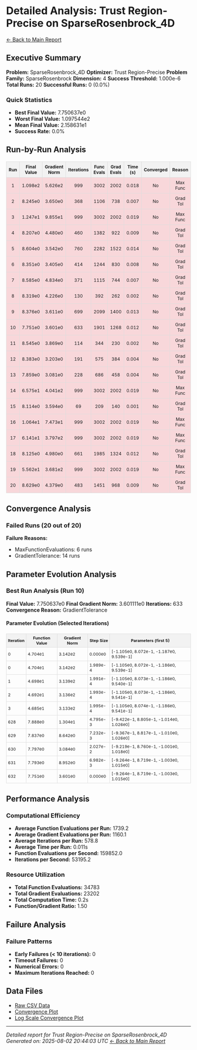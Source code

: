 # Detailed Analysis: Trust Region-Precise on SparseRosenbrock_4D
[← Back to Main Report](benchmark_report.md)
## Executive Summary
**Problem:** SparseRosenbrock_4D
**Optimizer:** Trust Region-Precise
**Problem Family:** SparseRosenbrock
**Dimension:** 4
**Success Threshold:** 1.000e-6
**Total Runs:** 20
**Successful Runs:** 0 (0.0%)

### Quick Statistics
* **Best Final Value:** 7.750637e0
* **Worst Final Value:** 1.097544e2
* **Mean Final Value:** 2.158631e1
* **Success Rate:** 0.0%


## Run-by-Run Analysis
<table style="border-collapse: collapse; width: 100%; margin: 20px 0; font-size: 12px;">
<tr style="background-color: #f2f2f2;">
<th style="border: 1px solid #ddd; padding: 6px; text-align: center;">Run</th>
<th style="border: 1px solid #ddd; padding: 6px; text-align: center;">Final Value</th>
<th style="border: 1px solid #ddd; padding: 6px; text-align: center;">Gradient Norm</th>
<th style="border: 1px solid #ddd; padding: 6px; text-align: center;">Iterations</th>
<th style="border: 1px solid #ddd; padding: 6px; text-align: center;">Func Evals</th>
<th style="border: 1px solid #ddd; padding: 6px; text-align: center;">Grad Evals</th>
<th style="border: 1px solid #ddd; padding: 6px; text-align: center;">Time (s)</th>
<th style="border: 1px solid #ddd; padding: 6px; text-align: center;">Converged</th>
<th style="border: 1px solid #ddd; padding: 6px; text-align: center;">Reason</th>
</tr>
<tr style="background-color: #f8d7da;">
<td style="border: 1px solid #ddd; padding: 6px; text-align: center;">1</td>
<td style="border: 1px solid #ddd; padding: 6px; text-align: center;">1.098e2</td>
<td style="border: 1px solid #ddd; padding: 6px; text-align: center;">5.626e2</td>
<td style="border: 1px solid #ddd; padding: 6px; text-align: center;">999</td>
<td style="border: 1px solid #ddd; padding: 6px; text-align: center;">3002</td>
<td style="border: 1px solid #ddd; padding: 6px; text-align: center;">2002</td>
<td style="border: 1px solid #ddd; padding: 6px; text-align: center;">0.018</td>
<td style="border: 1px solid #ddd; padding: 6px; text-align: center;">No</td>
<td style="border: 1px solid #ddd; padding: 6px; text-align: center;">Max Func</td>
</tr>
<tr style="background-color: #f8d7da;">
<td style="border: 1px solid #ddd; padding: 6px; text-align: center;">2</td>
<td style="border: 1px solid #ddd; padding: 6px; text-align: center;">8.245e0</td>
<td style="border: 1px solid #ddd; padding: 6px; text-align: center;">3.650e0</td>
<td style="border: 1px solid #ddd; padding: 6px; text-align: center;">368</td>
<td style="border: 1px solid #ddd; padding: 6px; text-align: center;">1106</td>
<td style="border: 1px solid #ddd; padding: 6px; text-align: center;">738</td>
<td style="border: 1px solid #ddd; padding: 6px; text-align: center;">0.007</td>
<td style="border: 1px solid #ddd; padding: 6px; text-align: center;">No</td>
<td style="border: 1px solid #ddd; padding: 6px; text-align: center;">Grad Tol</td>
</tr>
<tr style="background-color: #f8d7da;">
<td style="border: 1px solid #ddd; padding: 6px; text-align: center;">3</td>
<td style="border: 1px solid #ddd; padding: 6px; text-align: center;">1.247e1</td>
<td style="border: 1px solid #ddd; padding: 6px; text-align: center;">9.855e1</td>
<td style="border: 1px solid #ddd; padding: 6px; text-align: center;">999</td>
<td style="border: 1px solid #ddd; padding: 6px; text-align: center;">3002</td>
<td style="border: 1px solid #ddd; padding: 6px; text-align: center;">2002</td>
<td style="border: 1px solid #ddd; padding: 6px; text-align: center;">0.019</td>
<td style="border: 1px solid #ddd; padding: 6px; text-align: center;">No</td>
<td style="border: 1px solid #ddd; padding: 6px; text-align: center;">Max Func</td>
</tr>
<tr style="background-color: #f8d7da;">
<td style="border: 1px solid #ddd; padding: 6px; text-align: center;">4</td>
<td style="border: 1px solid #ddd; padding: 6px; text-align: center;">8.207e0</td>
<td style="border: 1px solid #ddd; padding: 6px; text-align: center;">4.480e0</td>
<td style="border: 1px solid #ddd; padding: 6px; text-align: center;">460</td>
<td style="border: 1px solid #ddd; padding: 6px; text-align: center;">1382</td>
<td style="border: 1px solid #ddd; padding: 6px; text-align: center;">922</td>
<td style="border: 1px solid #ddd; padding: 6px; text-align: center;">0.009</td>
<td style="border: 1px solid #ddd; padding: 6px; text-align: center;">No</td>
<td style="border: 1px solid #ddd; padding: 6px; text-align: center;">Grad Tol</td>
</tr>
<tr style="background-color: #f8d7da;">
<td style="border: 1px solid #ddd; padding: 6px; text-align: center;">5</td>
<td style="border: 1px solid #ddd; padding: 6px; text-align: center;">8.604e0</td>
<td style="border: 1px solid #ddd; padding: 6px; text-align: center;">3.542e0</td>
<td style="border: 1px solid #ddd; padding: 6px; text-align: center;">760</td>
<td style="border: 1px solid #ddd; padding: 6px; text-align: center;">2282</td>
<td style="border: 1px solid #ddd; padding: 6px; text-align: center;">1522</td>
<td style="border: 1px solid #ddd; padding: 6px; text-align: center;">0.014</td>
<td style="border: 1px solid #ddd; padding: 6px; text-align: center;">No</td>
<td style="border: 1px solid #ddd; padding: 6px; text-align: center;">Grad Tol</td>
</tr>
<tr style="background-color: #f8d7da;">
<td style="border: 1px solid #ddd; padding: 6px; text-align: center;">6</td>
<td style="border: 1px solid #ddd; padding: 6px; text-align: center;">8.351e0</td>
<td style="border: 1px solid #ddd; padding: 6px; text-align: center;">3.405e0</td>
<td style="border: 1px solid #ddd; padding: 6px; text-align: center;">414</td>
<td style="border: 1px solid #ddd; padding: 6px; text-align: center;">1244</td>
<td style="border: 1px solid #ddd; padding: 6px; text-align: center;">830</td>
<td style="border: 1px solid #ddd; padding: 6px; text-align: center;">0.008</td>
<td style="border: 1px solid #ddd; padding: 6px; text-align: center;">No</td>
<td style="border: 1px solid #ddd; padding: 6px; text-align: center;">Grad Tol</td>
</tr>
<tr style="background-color: #f8d7da;">
<td style="border: 1px solid #ddd; padding: 6px; text-align: center;">7</td>
<td style="border: 1px solid #ddd; padding: 6px; text-align: center;">8.585e0</td>
<td style="border: 1px solid #ddd; padding: 6px; text-align: center;">4.834e0</td>
<td style="border: 1px solid #ddd; padding: 6px; text-align: center;">371</td>
<td style="border: 1px solid #ddd; padding: 6px; text-align: center;">1115</td>
<td style="border: 1px solid #ddd; padding: 6px; text-align: center;">744</td>
<td style="border: 1px solid #ddd; padding: 6px; text-align: center;">0.007</td>
<td style="border: 1px solid #ddd; padding: 6px; text-align: center;">No</td>
<td style="border: 1px solid #ddd; padding: 6px; text-align: center;">Grad Tol</td>
</tr>
<tr style="background-color: #f8d7da;">
<td style="border: 1px solid #ddd; padding: 6px; text-align: center;">8</td>
<td style="border: 1px solid #ddd; padding: 6px; text-align: center;">8.319e0</td>
<td style="border: 1px solid #ddd; padding: 6px; text-align: center;">4.226e0</td>
<td style="border: 1px solid #ddd; padding: 6px; text-align: center;">130</td>
<td style="border: 1px solid #ddd; padding: 6px; text-align: center;">392</td>
<td style="border: 1px solid #ddd; padding: 6px; text-align: center;">262</td>
<td style="border: 1px solid #ddd; padding: 6px; text-align: center;">0.002</td>
<td style="border: 1px solid #ddd; padding: 6px; text-align: center;">No</td>
<td style="border: 1px solid #ddd; padding: 6px; text-align: center;">Grad Tol</td>
</tr>
<tr style="background-color: #f8d7da;">
<td style="border: 1px solid #ddd; padding: 6px; text-align: center;">9</td>
<td style="border: 1px solid #ddd; padding: 6px; text-align: center;">8.376e0</td>
<td style="border: 1px solid #ddd; padding: 6px; text-align: center;">3.611e0</td>
<td style="border: 1px solid #ddd; padding: 6px; text-align: center;">699</td>
<td style="border: 1px solid #ddd; padding: 6px; text-align: center;">2099</td>
<td style="border: 1px solid #ddd; padding: 6px; text-align: center;">1400</td>
<td style="border: 1px solid #ddd; padding: 6px; text-align: center;">0.013</td>
<td style="border: 1px solid #ddd; padding: 6px; text-align: center;">No</td>
<td style="border: 1px solid #ddd; padding: 6px; text-align: center;">Grad Tol</td>
</tr>
<tr style="background-color: #f8d7da;">
<td style="border: 1px solid #ddd; padding: 6px; text-align: center;">10</td>
<td style="border: 1px solid #ddd; padding: 6px; text-align: center;">7.751e0</td>
<td style="border: 1px solid #ddd; padding: 6px; text-align: center;">3.601e0</td>
<td style="border: 1px solid #ddd; padding: 6px; text-align: center;">633</td>
<td style="border: 1px solid #ddd; padding: 6px; text-align: center;">1901</td>
<td style="border: 1px solid #ddd; padding: 6px; text-align: center;">1268</td>
<td style="border: 1px solid #ddd; padding: 6px; text-align: center;">0.012</td>
<td style="border: 1px solid #ddd; padding: 6px; text-align: center;">No</td>
<td style="border: 1px solid #ddd; padding: 6px; text-align: center;">Grad Tol</td>
</tr>
<tr style="background-color: #f8d7da;">
<td style="border: 1px solid #ddd; padding: 6px; text-align: center;">11</td>
<td style="border: 1px solid #ddd; padding: 6px; text-align: center;">8.545e0</td>
<td style="border: 1px solid #ddd; padding: 6px; text-align: center;">3.869e0</td>
<td style="border: 1px solid #ddd; padding: 6px; text-align: center;">114</td>
<td style="border: 1px solid #ddd; padding: 6px; text-align: center;">344</td>
<td style="border: 1px solid #ddd; padding: 6px; text-align: center;">230</td>
<td style="border: 1px solid #ddd; padding: 6px; text-align: center;">0.002</td>
<td style="border: 1px solid #ddd; padding: 6px; text-align: center;">No</td>
<td style="border: 1px solid #ddd; padding: 6px; text-align: center;">Grad Tol</td>
</tr>
<tr style="background-color: #f8d7da;">
<td style="border: 1px solid #ddd; padding: 6px; text-align: center;">12</td>
<td style="border: 1px solid #ddd; padding: 6px; text-align: center;">8.383e0</td>
<td style="border: 1px solid #ddd; padding: 6px; text-align: center;">3.203e0</td>
<td style="border: 1px solid #ddd; padding: 6px; text-align: center;">191</td>
<td style="border: 1px solid #ddd; padding: 6px; text-align: center;">575</td>
<td style="border: 1px solid #ddd; padding: 6px; text-align: center;">384</td>
<td style="border: 1px solid #ddd; padding: 6px; text-align: center;">0.004</td>
<td style="border: 1px solid #ddd; padding: 6px; text-align: center;">No</td>
<td style="border: 1px solid #ddd; padding: 6px; text-align: center;">Grad Tol</td>
</tr>
<tr style="background-color: #f8d7da;">
<td style="border: 1px solid #ddd; padding: 6px; text-align: center;">13</td>
<td style="border: 1px solid #ddd; padding: 6px; text-align: center;">7.859e0</td>
<td style="border: 1px solid #ddd; padding: 6px; text-align: center;">3.081e0</td>
<td style="border: 1px solid #ddd; padding: 6px; text-align: center;">228</td>
<td style="border: 1px solid #ddd; padding: 6px; text-align: center;">686</td>
<td style="border: 1px solid #ddd; padding: 6px; text-align: center;">458</td>
<td style="border: 1px solid #ddd; padding: 6px; text-align: center;">0.004</td>
<td style="border: 1px solid #ddd; padding: 6px; text-align: center;">No</td>
<td style="border: 1px solid #ddd; padding: 6px; text-align: center;">Grad Tol</td>
</tr>
<tr style="background-color: #f8d7da;">
<td style="border: 1px solid #ddd; padding: 6px; text-align: center;">14</td>
<td style="border: 1px solid #ddd; padding: 6px; text-align: center;">6.575e1</td>
<td style="border: 1px solid #ddd; padding: 6px; text-align: center;">4.041e2</td>
<td style="border: 1px solid #ddd; padding: 6px; text-align: center;">999</td>
<td style="border: 1px solid #ddd; padding: 6px; text-align: center;">3002</td>
<td style="border: 1px solid #ddd; padding: 6px; text-align: center;">2002</td>
<td style="border: 1px solid #ddd; padding: 6px; text-align: center;">0.019</td>
<td style="border: 1px solid #ddd; padding: 6px; text-align: center;">No</td>
<td style="border: 1px solid #ddd; padding: 6px; text-align: center;">Max Func</td>
</tr>
<tr style="background-color: #f8d7da;">
<td style="border: 1px solid #ddd; padding: 6px; text-align: center;">15</td>
<td style="border: 1px solid #ddd; padding: 6px; text-align: center;">8.114e0</td>
<td style="border: 1px solid #ddd; padding: 6px; text-align: center;">3.594e0</td>
<td style="border: 1px solid #ddd; padding: 6px; text-align: center;">69</td>
<td style="border: 1px solid #ddd; padding: 6px; text-align: center;">209</td>
<td style="border: 1px solid #ddd; padding: 6px; text-align: center;">140</td>
<td style="border: 1px solid #ddd; padding: 6px; text-align: center;">0.001</td>
<td style="border: 1px solid #ddd; padding: 6px; text-align: center;">No</td>
<td style="border: 1px solid #ddd; padding: 6px; text-align: center;">Grad Tol</td>
</tr>
<tr style="background-color: #f8d7da;">
<td style="border: 1px solid #ddd; padding: 6px; text-align: center;">16</td>
<td style="border: 1px solid #ddd; padding: 6px; text-align: center;">1.064e1</td>
<td style="border: 1px solid #ddd; padding: 6px; text-align: center;">7.473e1</td>
<td style="border: 1px solid #ddd; padding: 6px; text-align: center;">999</td>
<td style="border: 1px solid #ddd; padding: 6px; text-align: center;">3002</td>
<td style="border: 1px solid #ddd; padding: 6px; text-align: center;">2002</td>
<td style="border: 1px solid #ddd; padding: 6px; text-align: center;">0.019</td>
<td style="border: 1px solid #ddd; padding: 6px; text-align: center;">No</td>
<td style="border: 1px solid #ddd; padding: 6px; text-align: center;">Max Func</td>
</tr>
<tr style="background-color: #f8d7da;">
<td style="border: 1px solid #ddd; padding: 6px; text-align: center;">17</td>
<td style="border: 1px solid #ddd; padding: 6px; text-align: center;">6.141e1</td>
<td style="border: 1px solid #ddd; padding: 6px; text-align: center;">3.797e2</td>
<td style="border: 1px solid #ddd; padding: 6px; text-align: center;">999</td>
<td style="border: 1px solid #ddd; padding: 6px; text-align: center;">3002</td>
<td style="border: 1px solid #ddd; padding: 6px; text-align: center;">2002</td>
<td style="border: 1px solid #ddd; padding: 6px; text-align: center;">0.019</td>
<td style="border: 1px solid #ddd; padding: 6px; text-align: center;">No</td>
<td style="border: 1px solid #ddd; padding: 6px; text-align: center;">Max Func</td>
</tr>
<tr style="background-color: #f8d7da;">
<td style="border: 1px solid #ddd; padding: 6px; text-align: center;">18</td>
<td style="border: 1px solid #ddd; padding: 6px; text-align: center;">8.125e0</td>
<td style="border: 1px solid #ddd; padding: 6px; text-align: center;">4.980e0</td>
<td style="border: 1px solid #ddd; padding: 6px; text-align: center;">661</td>
<td style="border: 1px solid #ddd; padding: 6px; text-align: center;">1985</td>
<td style="border: 1px solid #ddd; padding: 6px; text-align: center;">1324</td>
<td style="border: 1px solid #ddd; padding: 6px; text-align: center;">0.012</td>
<td style="border: 1px solid #ddd; padding: 6px; text-align: center;">No</td>
<td style="border: 1px solid #ddd; padding: 6px; text-align: center;">Grad Tol</td>
</tr>
<tr style="background-color: #f8d7da;">
<td style="border: 1px solid #ddd; padding: 6px; text-align: center;">19</td>
<td style="border: 1px solid #ddd; padding: 6px; text-align: center;">5.562e1</td>
<td style="border: 1px solid #ddd; padding: 6px; text-align: center;">3.681e2</td>
<td style="border: 1px solid #ddd; padding: 6px; text-align: center;">999</td>
<td style="border: 1px solid #ddd; padding: 6px; text-align: center;">3002</td>
<td style="border: 1px solid #ddd; padding: 6px; text-align: center;">2002</td>
<td style="border: 1px solid #ddd; padding: 6px; text-align: center;">0.019</td>
<td style="border: 1px solid #ddd; padding: 6px; text-align: center;">No</td>
<td style="border: 1px solid #ddd; padding: 6px; text-align: center;">Max Func</td>
</tr>
<tr style="background-color: #f8d7da;">
<td style="border: 1px solid #ddd; padding: 6px; text-align: center;">20</td>
<td style="border: 1px solid #ddd; padding: 6px; text-align: center;">8.629e0</td>
<td style="border: 1px solid #ddd; padding: 6px; text-align: center;">4.379e0</td>
<td style="border: 1px solid #ddd; padding: 6px; text-align: center;">483</td>
<td style="border: 1px solid #ddd; padding: 6px; text-align: center;">1451</td>
<td style="border: 1px solid #ddd; padding: 6px; text-align: center;">968</td>
<td style="border: 1px solid #ddd; padding: 6px; text-align: center;">0.009</td>
<td style="border: 1px solid #ddd; padding: 6px; text-align: center;">No</td>
<td style="border: 1px solid #ddd; padding: 6px; text-align: center;">Grad Tol</td>
</tr>
</table>

## Convergence Analysis

### Failed Runs (20 out of 20)

**Failure Reasons:**
- MaxFunctionEvaluations: 6 runs
- GradientTolerance: 14 runs

## Parameter Evolution Analysis

### Best Run Analysis (Run 10)
**Final Value:** 7.750637e0
**Final Gradient Norm:** 3.601111e0
**Iterations:** 633
**Convergence Reason:** GradientTolerance

#### Parameter Evolution (Selected Iterations)

<table style="border-collapse: collapse; width: 100%; margin: 20px 0; font-size: 11px;">
<tr style="background-color: #f2f2f2;">
<th style="border: 1px solid #ddd; padding: 4px;">Iteration</th>
<th style="border: 1px solid #ddd; padding: 4px;">Function Value</th>
<th style="border: 1px solid #ddd; padding: 4px;">Gradient Norm</th>
<th style="border: 1px solid #ddd; padding: 4px;">Step Size</th>
<th style="border: 1px solid #ddd; padding: 4px;">Parameters (first 5)</th>
</tr>
<tr><td style="border: 1px solid #ddd; padding: 4px;">0</td><td style="border: 1px solid #ddd; padding: 4px;">4.704e1</td><td style="border: 1px solid #ddd; padding: 4px;">3.142e2</td><td style="border: 1px solid #ddd; padding: 4px;">0.000e0</td><td style="border: 1px solid #ddd; padding: 4px;">[-1.105e0, 8.072e-1, -1.187e0, 9.539e-1]</td></tr>
<tr><td style="border: 1px solid #ddd; padding: 4px;">0</td><td style="border: 1px solid #ddd; padding: 4px;">4.704e1</td><td style="border: 1px solid #ddd; padding: 4px;">3.142e2</td><td style="border: 1px solid #ddd; padding: 4px;">1.989e-4</td><td style="border: 1px solid #ddd; padding: 4px;">[-1.105e0, 8.072e-1, -1.186e0, 9.539e-1]</td></tr>
<tr><td style="border: 1px solid #ddd; padding: 4px;">1</td><td style="border: 1px solid #ddd; padding: 4px;">4.698e1</td><td style="border: 1px solid #ddd; padding: 4px;">3.139e2</td><td style="border: 1px solid #ddd; padding: 4px;">1.991e-4</td><td style="border: 1px solid #ddd; padding: 4px;">[-1.105e0, 8.073e-1, -1.186e0, 9.540e-1]</td></tr>
<tr><td style="border: 1px solid #ddd; padding: 4px;">2</td><td style="border: 1px solid #ddd; padding: 4px;">4.692e1</td><td style="border: 1px solid #ddd; padding: 4px;">3.136e2</td><td style="border: 1px solid #ddd; padding: 4px;">1.993e-4</td><td style="border: 1px solid #ddd; padding: 4px;">[-1.105e0, 8.073e-1, -1.186e0, 9.541e-1]</td></tr>
<tr><td style="border: 1px solid #ddd; padding: 4px;">3</td><td style="border: 1px solid #ddd; padding: 4px;">4.685e1</td><td style="border: 1px solid #ddd; padding: 4px;">3.133e2</td><td style="border: 1px solid #ddd; padding: 4px;">1.995e-4</td><td style="border: 1px solid #ddd; padding: 4px;">[-1.105e0, 8.074e-1, -1.186e0, 9.541e-1]</td></tr>
<tr><td style="border: 1px solid #ddd; padding: 4px;">628</td><td style="border: 1px solid #ddd; padding: 4px;">7.888e0</td><td style="border: 1px solid #ddd; padding: 4px;">1.304e1</td><td style="border: 1px solid #ddd; padding: 4px;">4.795e-3</td><td style="border: 1px solid #ddd; padding: 4px;">[-9.422e-1, 8.805e-1, -1.014e0, 1.026e0]</td></tr>
<tr><td style="border: 1px solid #ddd; padding: 4px;">629</td><td style="border: 1px solid #ddd; padding: 4px;">7.837e0</td><td style="border: 1px solid #ddd; padding: 4px;">8.642e0</td><td style="border: 1px solid #ddd; padding: 4px;">7.232e-3</td><td style="border: 1px solid #ddd; padding: 4px;">[-9.367e-1, 8.817e-1, -1.010e0, 1.026e0]</td></tr>
<tr><td style="border: 1px solid #ddd; padding: 4px;">630</td><td style="border: 1px solid #ddd; padding: 4px;">7.797e0</td><td style="border: 1px solid #ddd; padding: 4px;">3.084e0</td><td style="border: 1px solid #ddd; padding: 4px;">2.027e-2</td><td style="border: 1px solid #ddd; padding: 4px;">[-9.219e-1, 8.760e-1, -1.001e0, 1.018e0]</td></tr>
<tr><td style="border: 1px solid #ddd; padding: 4px;">631</td><td style="border: 1px solid #ddd; padding: 4px;">7.793e0</td><td style="border: 1px solid #ddd; padding: 4px;">8.952e0</td><td style="border: 1px solid #ddd; padding: 4px;">6.982e-3</td><td style="border: 1px solid #ddd; padding: 4px;">[-9.264e-1, 8.719e-1, -1.003e0, 1.015e0]</td></tr>
<tr><td style="border: 1px solid #ddd; padding: 4px;">632</td><td style="border: 1px solid #ddd; padding: 4px;">7.751e0</td><td style="border: 1px solid #ddd; padding: 4px;">3.601e0</td><td style="border: 1px solid #ddd; padding: 4px;">0.000e0</td><td style="border: 1px solid #ddd; padding: 4px;">[-9.264e-1, 8.719e-1, -1.003e0, 1.015e0]</td></tr>
</table>

## Performance Analysis

### Computational Efficiency
- **Average Function Evaluations per Run:** 1739.2
- **Average Gradient Evaluations per Run:** 1160.1
- **Average Iterations per Run:** 578.8
- **Average Time per Run:** 0.011s
- **Function Evaluations per Second:** 159852.0
- **Iterations per Second:** 53195.2
### Resource Utilization
- **Total Function Evaluations:** 34783
- **Total Gradient Evaluations:** 23202
- **Total Computation Time:** 0.2s
- **Function/Gradient Ratio:** 1.50
## Failure Analysis

### Failure Patterns
- **Early Failures (< 10 iterations):** 0
- **Timeout Failures:** 0
- **Numerical Errors:** 0
- **Maximum Iterations Reached:** 0


## Data Files
* [Raw CSV Data](../data/problems/SparseRosenbrock_4D_results.csv)
* [Convergence Plot](../plots/SparseRosenbrock_4D.png)
* [Log Scale Convergence Plot](../plots/SparseRosenbrock_4D_log.png)


---
*Detailed report for Trust Region-Precise on SparseRosenbrock_4D*
*Generated on: 2025-08-02 20:44:03 UTC*
*[← Back to Main Report](../benchmark_report.md)*
